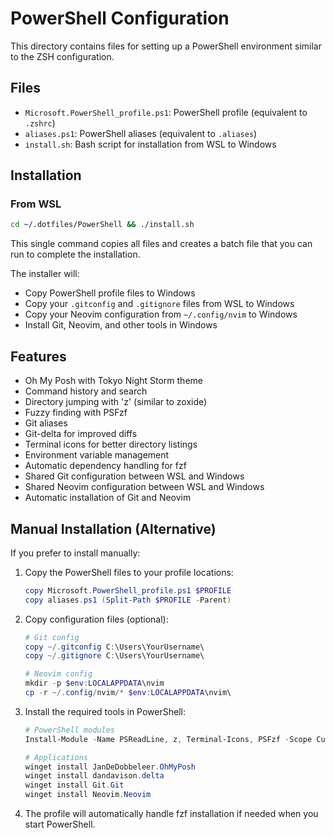 # PowerShell Configuration

This directory contains files for setting up a PowerShell environment similar to the ZSH configuration.

## Files

- `Microsoft.PowerShell_profile.ps1`: PowerShell profile (equivalent to `.zshrc`)
- `aliases.ps1`: PowerShell aliases (equivalent to `.aliases`)
- `install.sh`: Bash script for installation from WSL to Windows

## Installation

### From WSL

```bash
cd ~/.dotfiles/PowerShell && ./install.sh
```

This single command copies all files and creates a batch file that you can run to complete the installation.

The installer will:
- Copy PowerShell profile files to Windows
- Copy your `.gitconfig` and `.gitignore` files from WSL to Windows
- Copy your Neovim configuration from `~/.config/nvim` to Windows
- Install Git, Neovim, and other tools in Windows

## Features

- Oh My Posh with Tokyo Night Storm theme
- Command history and search
- Directory jumping with 'z' (similar to zoxide)
- Fuzzy finding with PSFzf
- Git aliases
- Git-delta for improved diffs
- Terminal icons for better directory listings
- Environment variable management
- Automatic dependency handling for fzf
- Shared Git configuration between WSL and Windows
- Shared Neovim configuration between WSL and Windows
- Automatic installation of Git and Neovim

## Manual Installation (Alternative)

If you prefer to install manually:

1. Copy the PowerShell files to your profile locations:
   ```powershell
   copy Microsoft.PowerShell_profile.ps1 $PROFILE
   copy aliases.ps1 (Split-Path $PROFILE -Parent)
   ```

2. Copy configuration files (optional):
   ```powershell
   # Git config
   copy ~/.gitconfig C:\Users\YourUsername\
   copy ~/.gitignore C:\Users\YourUsername\

   # Neovim config
   mkdir -p $env:LOCALAPPDATA\nvim
   cp -r ~/.config/nvim/* $env:LOCALAPPDATA\nvim\
   ```

3. Install the required tools in PowerShell:
   ```powershell
   # PowerShell modules
   Install-Module -Name PSReadLine, z, Terminal-Icons, PSFzf -Scope CurrentUser -Force -AllowClobber

   # Applications
   winget install JanDeDobbeleer.OhMyPosh
   winget install dandavison.delta
   winget install Git.Git
   winget install Neovim.Neovim
   ```

4. The profile will automatically handle fzf installation if needed when you start PowerShell.
